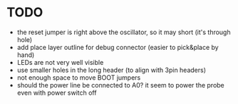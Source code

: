 # TODO

* the reset jumper is right above the oscillator, so it may short (it's through hole)
* add place layer outline for debug connector (easier to pick&place by hand)
* LEDs are not very well visible
* use smaller holes in the long header (to align with 3pin headers)
* not enough space to move BOOT jumpers
* should the power line be connected to A0? it seem to power the probe even with power switch off